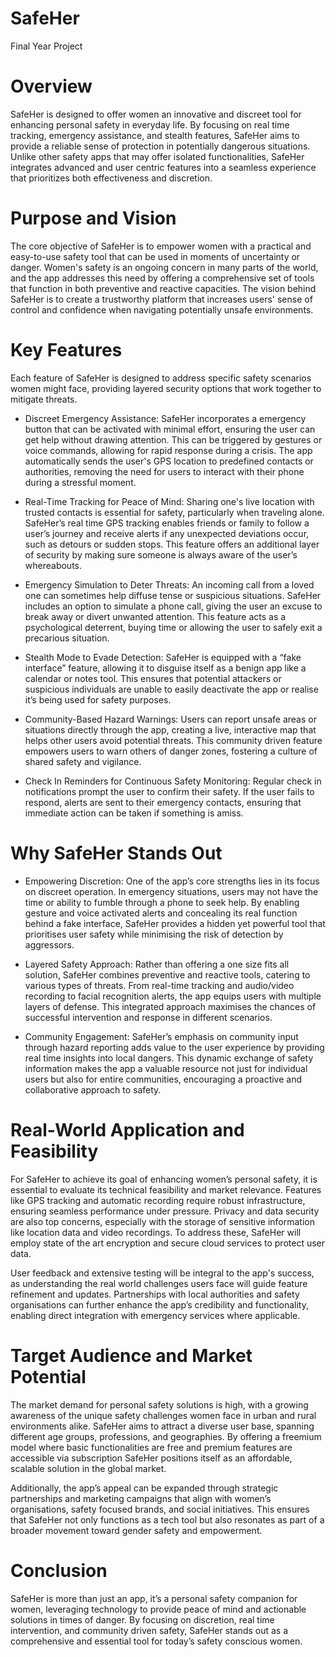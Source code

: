 # SafeHer
Final Year Project

# Overview
SafeHer is designed to offer women an innovative and discreet tool for enhancing personal safety in everyday life. By focusing on real time tracking, emergency assistance, and stealth features, SafeHer aims to provide a reliable sense of protection in potentially dangerous situations. Unlike other safety apps that may offer isolated functionalities, SafeHer integrates advanced and user centric features into a seamless experience that prioritizes both effectiveness and discretion.

# Purpose and Vision
The core objective of SafeHer is to empower women with a practical and easy-to-use safety tool that can be used in moments of uncertainty or danger. Women's safety is an ongoing concern in many parts of the world, and the app addresses this need by offering a comprehensive set of tools that function in both preventive and reactive capacities. The vision behind SafeHer is to create a trustworthy platform that increases users' sense of control and confidence when navigating potentially unsafe environments.

# Key Features
Each feature of SafeHer is designed to address specific safety scenarios women might face, providing layered security options that work together to mitigate threats.

- Discreet Emergency Assistance:
SafeHer incorporates a emergency button that can be activated with minimal effort, ensuring the user can get help without drawing attention. This can be triggered by gestures or voice commands, allowing for rapid response during a crisis. The app automatically sends the user's GPS location to predefined contacts or authorities, removing the need for users to interact with their phone during a stressful moment.

- Real-Time Tracking for Peace of Mind:
Sharing one's live location with trusted contacts is essential for safety, particularly when traveling alone. SafeHer’s real time GPS tracking enables friends or family to follow a user’s journey and receive alerts if any unexpected deviations occur, such as detours or sudden stops. This feature offers an additional layer of security by making sure someone is always aware of the user’s whereabouts.

- Emergency Simulation to Deter Threats:
An incoming call from a loved one can sometimes help diffuse tense or suspicious situations. SafeHer includes an option to simulate a phone call, giving the user an excuse to break away or divert unwanted attention. This feature acts as a psychological deterrent, buying time or allowing the user to safely exit a precarious situation.

- Stealth Mode to Evade Detection:
SafeHer is equipped with a “fake interface” feature, allowing it to disguise itself as a benign app like a calendar or notes tool. This ensures that potential attackers or suspicious individuals are unable to easily deactivate the app or realise it’s being used for safety purposes.

- Community-Based Hazard Warnings:
Users can report unsafe areas or situations directly through the app, creating a live, interactive map that helps other users avoid potential threats. This community driven feature empowers users to warn others of danger zones, fostering a culture of shared safety and vigilance.

- Check In Reminders for Continuous Safety Monitoring:
Regular check in notifications prompt the user to confirm their safety. If the user fails to respond, alerts are sent to their emergency contacts, ensuring that immediate action can be taken if something is amiss.


# Why SafeHer Stands Out
- Empowering Discretion:
One of the app’s core strengths lies in its focus on discreet operation. In emergency situations, users may not have the time or ability to fumble through a phone to seek help. By enabling gesture and voice activated alerts and concealing its real function behind a fake interface, SafeHer provides a hidden yet powerful tool that prioritises user safety while minimising the risk of detection by aggressors.

- Layered Safety Approach:
Rather than offering a one size fits all solution, SafeHer combines preventive and reactive tools, catering to various types of threats. From real-time tracking and audio/video recording to facial recognition alerts, the app equips users with multiple layers of defense. This integrated approach maximises the chances of successful intervention and response in different scenarios.

- Community Engagement:
SafeHer’s emphasis on community input through hazard reporting adds value to the user experience by providing real time insights into local dangers. This dynamic exchange of safety information makes the app a valuable resource not just for individual users but also for entire communities, encouraging a proactive and collaborative approach to safety.

# Real-World Application and Feasibility
For SafeHer to achieve its goal of enhancing women’s personal safety, it is essential to evaluate its technical feasibility and market relevance. Features like GPS tracking and automatic recording require robust infrastructure, ensuring seamless performance under pressure. Privacy and data security are also top concerns, especially with the storage of sensitive information like location data and video recordings. To address these, SafeHer will employ state of the art encryption and secure cloud services to protect user data.

User feedback and extensive testing will be integral to the app's success, as understanding the real world challenges users face will guide feature refinement and updates. Partnerships with local authorities and safety organisations can further enhance the app’s credibility and functionality, enabling direct integration with emergency services where applicable.

# Target Audience and Market Potential
The market demand for personal safety solutions is high, with a growing awareness of the unique safety challenges women face in urban and rural environments alike. SafeHer aims to attract a diverse user base, spanning different age groups, professions, and geographies. By offering a freemium model where basic functionalities are free and premium features are accessible via subscription SafeHer positions itself as an affordable, scalable solution in the global market.

Additionally, the app’s appeal can be expanded through strategic partnerships and marketing campaigns that align with women’s organisations, safety focused brands, and social initiatives. This ensures that SafeHer not only functions as a tech tool but also resonates as part of a broader movement toward gender safety and empowerment.

# Conclusion
SafeHer is more than just an app, it’s a personal safety companion for women, leveraging technology to provide peace of mind and actionable solutions in times of danger. By focusing on discretion, real time intervention, and community driven safety, SafeHer stands out as a comprehensive and essential tool for today’s safety conscious women.
